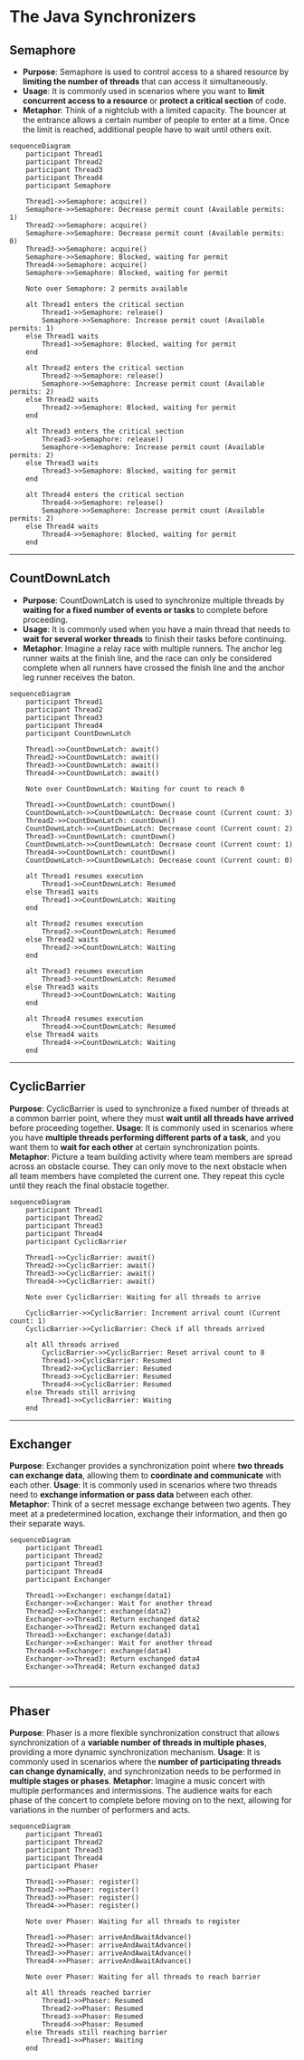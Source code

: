 # The Java Synchronizers

## Semaphore
- **Purpose**: Semaphore is used to control access to a shared resource by **limiting the number of threads** that can access it simultaneously.
- **Usage**: It is commonly used in scenarios where you want to **limit concurrent access to a resource** or **protect a critical section** of code.
- **Metaphor**: Think of a nightclub with a limited capacity. The bouncer at the entrance allows a certain number of people to enter at a time. Once the limit is reached, additional people have to wait until others exit.
```mermaid
sequenceDiagram
    participant Thread1
    participant Thread2
    participant Thread3
    participant Thread4
    participant Semaphore

    Thread1->>Semaphore: acquire()
    Semaphore->>Semaphore: Decrease permit count (Available permits: 1)
    Thread2->>Semaphore: acquire()
    Semaphore->>Semaphore: Decrease permit count (Available permits: 0)
    Thread3->>Semaphore: acquire()
    Semaphore->>Semaphore: Blocked, waiting for permit
    Thread4->>Semaphore: acquire()
    Semaphore->>Semaphore: Blocked, waiting for permit

    Note over Semaphore: 2 permits available

    alt Thread1 enters the critical section
        Thread1->>Semaphore: release()
        Semaphore->>Semaphore: Increase permit count (Available permits: 1)
    else Thread1 waits
        Thread1->>Semaphore: Blocked, waiting for permit
    end

    alt Thread2 enters the critical section
        Thread2->>Semaphore: release()
        Semaphore->>Semaphore: Increase permit count (Available permits: 2)
    else Thread2 waits
        Thread2->>Semaphore: Blocked, waiting for permit
    end

    alt Thread3 enters the critical section
        Thread3->>Semaphore: release()
        Semaphore->>Semaphore: Increase permit count (Available permits: 2)
    else Thread3 waits
        Thread3->>Semaphore: Blocked, waiting for permit
    end

    alt Thread4 enters the critical section
        Thread4->>Semaphore: release()
        Semaphore->>Semaphore: Increase permit count (Available permits: 2)
    else Thread4 waits
        Thread4->>Semaphore: Blocked, waiting for permit
    end

```
---
## CountDownLatch
- **Purpose**: CountDownLatch is used to synchronize multiple threads by **waiting for a fixed number of events or tasks** to complete before proceeding.
- **Usage**: It is commonly used when you have a main thread that needs to **wait for several worker threads** to finish their tasks before continuing.
- **Metaphor**: Imagine a relay race with multiple runners. The anchor leg runner waits at the finish line, and the race can only be considered complete when all runners have crossed the finish line and the anchor leg runner receives the baton.

```mermaid
sequenceDiagram
    participant Thread1
    participant Thread2
    participant Thread3
    participant Thread4
    participant CountDownLatch

    Thread1->>CountDownLatch: await()
    Thread2->>CountDownLatch: await()
    Thread3->>CountDownLatch: await()
    Thread4->>CountDownLatch: await()

    Note over CountDownLatch: Waiting for count to reach 0

    Thread1->>CountDownLatch: countDown()
    CountDownLatch->>CountDownLatch: Decrease count (Current count: 3)
    Thread2->>CountDownLatch: countDown()
    CountDownLatch->>CountDownLatch: Decrease count (Current count: 2)
    Thread3->>CountDownLatch: countDown()
    CountDownLatch->>CountDownLatch: Decrease count (Current count: 1)
    Thread4->>CountDownLatch: countDown()
    CountDownLatch->>CountDownLatch: Decrease count (Current count: 0)

    alt Thread1 resumes execution
        Thread1->>CountDownLatch: Resumed
    else Thread1 waits
        Thread1->>CountDownLatch: Waiting
    end

    alt Thread2 resumes execution
        Thread2->>CountDownLatch: Resumed
    else Thread2 waits
        Thread2->>CountDownLatch: Waiting
    end

    alt Thread3 resumes execution
        Thread3->>CountDownLatch: Resumed
    else Thread3 waits
        Thread3->>CountDownLatch: Waiting
    end

    alt Thread4 resumes execution
        Thread4->>CountDownLatch: Resumed
    else Thread4 waits
        Thread4->>CountDownLatch: Waiting
    end

```
---
## CyclicBarrier
**Purpose**: CyclicBarrier is used to synchronize a fixed number of threads at a common barrier point, where they must **wait until all threads have arrived** before proceeding together.
**Usage**: It is commonly used in scenarios where you have **multiple threads performing different parts of a task**, and you want them to **wait for each other** at certain synchronization points.
**Metaphor**: Picture a team building activity where team members are spread across an obstacle course. They can only move to the next obstacle when all team members have completed the current one. They repeat this cycle until they reach the final obstacle together.

```mermaid
sequenceDiagram
    participant Thread1
    participant Thread2
    participant Thread3
    participant Thread4
    participant CyclicBarrier

    Thread1->>CyclicBarrier: await()
    Thread2->>CyclicBarrier: await()
    Thread3->>CyclicBarrier: await()
    Thread4->>CyclicBarrier: await()

    Note over CyclicBarrier: Waiting for all threads to arrive

    CyclicBarrier->>CyclicBarrier: Increment arrival count (Current count: 1)
    CyclicBarrier->>CyclicBarrier: Check if all threads arrived

    alt All threads arrived
        CyclicBarrier->>CyclicBarrier: Reset arrival count to 0
        Thread1->>CyclicBarrier: Resumed
        Thread2->>CyclicBarrier: Resumed
        Thread3->>CyclicBarrier: Resumed
        Thread4->>CyclicBarrier: Resumed
    else Threads still arriving
        Thread1->>CyclicBarrier: Waiting
    end

```
---
## Exchanger
**Purpose**: Exchanger provides a synchronization point where **two threads can exchange data**, allowing them to **coordinate and communicate** with each other.
**Usage**: It is commonly used in scenarios where two threads need to **exchange information or pass data** between each other.
**Metaphor**: Think of a secret message exchange between two agents. They meet at a predetermined location, exchange their information, and then go their separate ways.

```mermaid
sequenceDiagram
    participant Thread1
    participant Thread2
    participant Thread3
    participant Thread4
    participant Exchanger

    Thread1->>Exchanger: exchange(data1)
    Exchanger->>Exchanger: Wait for another thread
    Thread2->>Exchanger: exchange(data2)
    Exchanger->>Thread1: Return exchanged data2
    Exchanger->>Thread2: Return exchanged data1
    Thread3->>Exchanger: exchange(data3)
    Exchanger->>Exchanger: Wait for another thread
    Thread4->>Exchanger: exchange(data4)
    Exchanger->>Thread3: Return exchanged data4
    Exchanger->>Thread4: Return exchanged data3
    
```
---
## Phaser
**Purpose**: Phaser is a more flexible synchronization construct that allows synchronization of a **variable number of threads in multiple phases**, providing a more dynamic synchronization mechanism.
**Usage**: It is commonly used in scenarios where the **number of participating threads can change dynamically**, and synchronization needs to be performed in **multiple stages or phases**.
**Metaphor**: Imagine a music concert with multiple performances and intermissions. The audience waits for each phase of the concert to complete before moving on to the next, allowing for variations in the number of performers and acts.

```mermaid
sequenceDiagram
    participant Thread1
    participant Thread2
    participant Thread3
    participant Thread4
    participant Phaser

    Thread1->>Phaser: register()
    Thread2->>Phaser: register()
    Thread3->>Phaser: register()
    Thread4->>Phaser: register()

    Note over Phaser: Waiting for all threads to register

    Thread1->>Phaser: arriveAndAwaitAdvance()
    Thread2->>Phaser: arriveAndAwaitAdvance()
    Thread3->>Phaser: arriveAndAwaitAdvance()
    Thread4->>Phaser: arriveAndAwaitAdvance()

    Note over Phaser: Waiting for all threads to reach barrier

    alt All threads reached barrier
        Thread1->>Phaser: Resumed
        Thread2->>Phaser: Resumed
        Thread3->>Phaser: Resumed
        Thread4->>Phaser: Resumed
    else Threads still reaching barrier
        Thread1->>Phaser: Waiting
    end

```